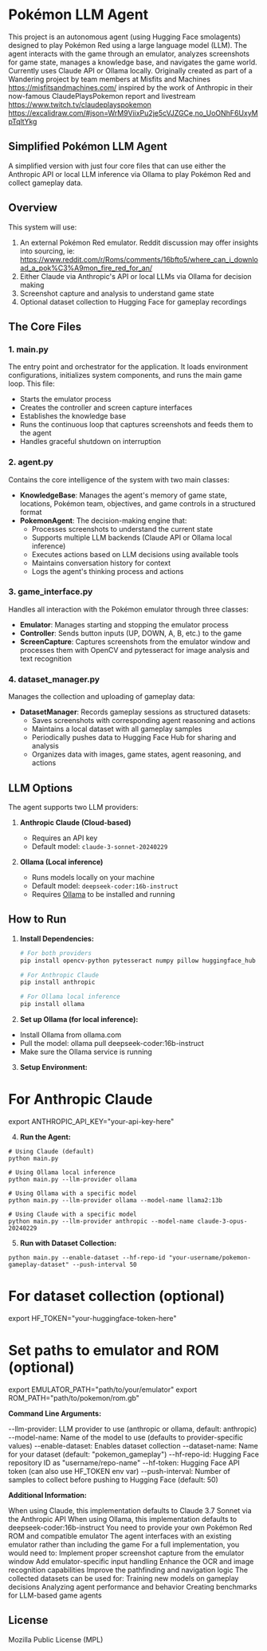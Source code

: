 # Pokémon LLM Agent

This project is an autonomous agent (using Hugging Face smolagents) designed to play Pokémon Red using a large language model (LLM). The agent interacts with the game through an emulator, analyzes screenshots for game state, manages a knowledge base, and navigates the game world. Currently uses Claude API or Ollama locally. Originally created as part of a Wandering project by team members at Misfits and Machines https://misfitsandmachines.com/ inspired by the work of Anthropic in their now-famous ClaudePlaysPokemon report and livestream https://www.twitch.tv/claudeplayspokemon https://excalidraw.com/#json=WrM9ViixPu2je5cVJZGCe,no_UoONhF6UxyMpTqltYkg  

## Simplified Pokémon LLM Agent

A simplified version with just four core files that can use either the Anthropic API or local LLM inference via Ollama to play Pokémon Red and collect gameplay data.

## Overview

This system will use:
1. An external Pokémon Red emulator. Reddit discussion may offer insights into sourcing, ie: https://www.reddit.com/r/Roms/comments/16bfto5/where_can_i_download_a_pok%C3%A9mon_fire_red_for_an/
2. Either Claude via Anthropic's API or local LLMs via Ollama for decision making
3. Screenshot capture and analysis to understand game state
4. Optional dataset collection to Hugging Face for gameplay recordings

## The Core Files

### 1. main.py
The entry point and orchestrator for the application. It loads environment configurations, initializes system components, and runs the main game loop. This file:
- Starts the emulator process
- Creates the controller and screen capture interfaces
- Establishes the knowledge base
- Runs the continuous loop that captures screenshots and feeds them to the agent
- Handles graceful shutdown on interruption

### 2. agent.py
Contains the core intelligence of the system with two main classes:
- **KnowledgeBase**: Manages the agent's memory of game state, locations, Pokémon team, objectives, and game controls in a structured format
- **PokemonAgent**: The decision-making engine that:
  - Processes screenshots to understand the current state
  - Supports multiple LLM backends (Claude API or Ollama local inference)
  - Executes actions based on LLM decisions using available tools
  - Maintains conversation history for context
  - Logs the agent's thinking process and actions

### 3. game_interface.py
Handles all interaction with the Pokémon emulator through three classes:
- **Emulator**: Manages starting and stopping the emulator process
- **Controller**: Sends button inputs (UP, DOWN, A, B, etc.) to the game
- **ScreenCapture**: Captures screenshots from the emulator window and processes them with OpenCV and pytesseract for image analysis and text recognition

### 4. dataset_manager.py
Manages the collection and uploading of gameplay data:
- **DatasetManager**: Records gameplay sessions as structured datasets:
  - Saves screenshots with corresponding agent reasoning and actions
  - Maintains a local dataset with all gameplay samples
  - Periodically pushes data to Hugging Face Hub for sharing and analysis
  - Organizes data with images, game states, agent reasoning, and actions

## LLM Options

The agent supports two LLM providers:

1. **Anthropic Claude (Cloud-based)**
   - Requires an API key
   - Default model: `claude-3-sonnet-20240229`

2. **Ollama (Local inference)**
   - Runs models locally on your machine
   - Default model: `deepseek-coder:16b-instruct`
   - Requires [Ollama](https://ollama.com) to be installed and running

## How to Run

1. **Install Dependencies:**
   ```bash
   # For both providers
   pip install opencv-python pytesseract numpy pillow huggingface_hub datasets
   
   # For Anthropic Claude
   pip install anthropic
   
   # For Ollama local inference
   pip install ollama
   ```

2. **Set up Ollama (for local inference):**

* Install Ollama from ollama.com
* Pull the model: ollama pull deepseek-coder:16b-instruct
* Make sure the Ollama service is running

3. **Setup Environment:**
# For Anthropic Claude
export ANTHROPIC_API_KEY="your-api-key-here"

4. **Run the Agent:**
```
# Using Claude (default)
python main.py

# Using Ollama local inference
python main.py --llm-provider ollama

# Using Ollama with a specific model
python main.py --llm-provider ollama --model-name llama2:13b

# Using Claude with a specific model
python main.py --llm-provider anthropic --model-name claude-3-opus-20240229
```

5. **Run with Dataset Collection:**
```
python main.py --enable-dataset --hf-repo-id "your-username/pokemon-gameplay-dataset" --push-interval 50
```

# For dataset collection (optional)
export HF_TOKEN="your-huggingface-token-here"

# Set paths to emulator and ROM (optional)
export EMULATOR_PATH="path/to/your/emulator"
export ROM_PATH="path/to/pokemon/rom.gb"

**Command Line Arguments:**

--llm-provider: LLM provider to use (anthropic or ollama, default: anthropic)
--model-name: Name of the model to use (defaults to provider-specific values)
--enable-dataset: Enables dataset collection
--dataset-name: Name for your dataset (default: "pokemon_gameplay")
--hf-repo-id: Hugging Face repository ID as "username/repo-name"
--hf-token: Hugging Face API token (can also use HF_TOKEN env var)
--push-interval: Number of samples to collect before pushing to Hugging Face (default: 50)

**Additional Information:**

When using Claude, this implementation defaults to Claude 3.7 Sonnet via the Anthropic API
When using Ollama, this implementation defaults to deepseek-coder:16b-instruct
You need to provide your own Pokémon Red ROM and compatible emulator
The agent interfaces with an existing emulator rather than including the game
For a full implementation, you would need to:
Implement proper screenshot capture from the emulator window
Add emulator-specific input handling
Enhance the OCR and image recognition capabilities
Improve the pathfinding and navigation logic
The collected datasets can be used for:
Training new models on gameplay decisions
Analyzing agent performance and behavior
Creating benchmarks for LLM-based game agents

  ## License

Mozilla Public License (MPL)
